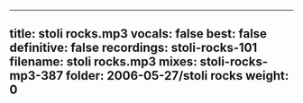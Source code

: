 
---
title: stoli rocks.mp3
vocals: false
best: false
definitive: false
recordings: stoli-rocks-101
filename: stoli rocks.mp3
mixes: stoli-rocks-mp3-387
folder: 2006-05-27/stoli rocks
weight: 0
---
